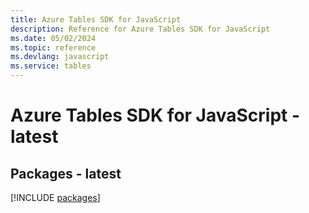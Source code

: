 ```yaml
---
title: Azure Tables SDK for JavaScript
description: Reference for Azure Tables SDK for JavaScript
ms.date: 05/02/2024
ms.topic: reference
ms.devlang: javascript
ms.service: tables
---
```

# Azure Tables SDK for JavaScript - latest
## Packages - latest
[!INCLUDE [packages](tables-index.md)]